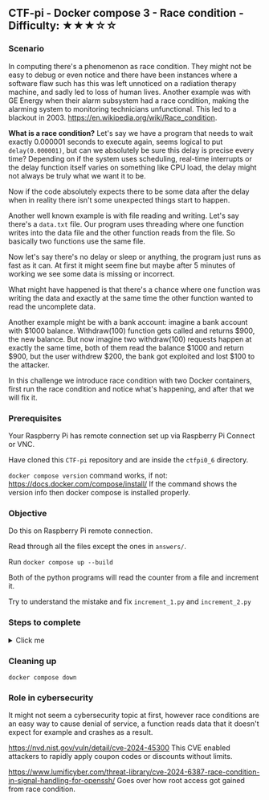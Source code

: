 ## CTF-pi - Docker compose 3 - Race condition - Difficulty: ★★★☆☆

### Scenario

In computing there's a phenomenon as race condition. They might not be easy to debug or even notice and there have been instances where a software flaw such has this was left unnoticed on a radiation therapy machine, and sadly led to loss of human lives. Another example was with GE Energy when their alarm subsystem had a race condition, making the alarming system to monitoring technicians unfunctional. This led to a blackout in 2003. https://en.wikipedia.org/wiki/Race_condition.

**What is a race condition?** Let's say we have a program that needs to wait exactly 0.000001 seconds to execute again, seems logical to put `delay(0.000001)`, but can we absolutely be sure this delay is precise every time? Depending on if the system uses scheduling, real-time interrupts or the delay function itself varies on something like CPU load, the delay might not always be truly what we want it to be.

Now if the code absolutely expects there to be some data after the delay when in reality there isn't some unexpected things start to happen.

Another well known example is with file reading and writing.
Let's say there's a `data.txt` file. Our program uses threading where one function writes into the data file and the other function reads from the file. So basically two functions use the same file. 

Now let's say there's no delay or sleep or anything, the program just runs as fast as it can. At first it might seem fine but maybe after 5 minutes of working we see some data is missing or incorrect.

What might have happened is that there's a chance where one function was writing the data and exactly at the same time the other function wanted to read the uncomplete data.

Another example might be with a bank account: imagine a bank account with $1000 balance. Withdraw(100) function gets called and returns $900, the new balance. But now imagine two withdraw(100) requests happen at exactly the same time, both of them read the balance $1000 and return $900, but the user withdrew $200, the bank got exploited and lost $100 to the attacker.

In this challenge we introduce race condition with two Docker containers, first run the race condition and notice what's happening, and after that we will fix it.

### Prerequisites

Your Raspberry Pi has remote connection set up via Raspberry Pi Connect or VNC.

Have cloned this `CTF-pi` repository and are inside the `ctfpi0_6` directory.

`docker compose version` command works, if not: https://docs.docker.com/compose/install/
If the command shows the version info then docker compose is installed properly.

### Objective

Do this on Raspberry Pi remote connection.

Read through all the files except the ones in `answers/`.

Run `docker compose up --build`

Both of the python programs will read the counter from a file and increment it.

Try to understand the mistake and fix `increment_1.py` and `increment_2.py`

### Steps to complete

<details>
<summary>Click me</summary>
First things first, let's see if the problem we think even occurs, run docker compose and read what's printed in the terminal. Is it what we expect? Answer: at first everything will probably run fine, but keep a close eye on the output and be ready to terminate the program(CTRL+C) when an error gets displayed. Sometimes error might happen early, sometimes it will run for a minute without errors.

The error should be about JSON data not being correct.

To complete this challenge fix `increment_1.py` and `increment_2.py` so that they politely take turns updating the incrementer, working in sync with eachother. 

The challenge will be solved when no error gets displayed until incrementer reaches 3000.

A very big HINT: fcntl.flock()
</details>

### Cleaning up

`docker compose down`

### Role in cybersecurity

It might not seem a cybersecurity topic at first, however race conditions are an easy way to cause denial of service, a function reads data that it doesn't expect for example and crashes as a result.

https://nvd.nist.gov/vuln/detail/cve-2024-45300 This CVE enabled attackers to rapidly apply coupon codes or discounts without limits.

https://www.lumificyber.com/threat-library/cve-2024-6387-race-condition-in-signal-handling-for-openssh/ Goes over how root access got gained from race condition.

